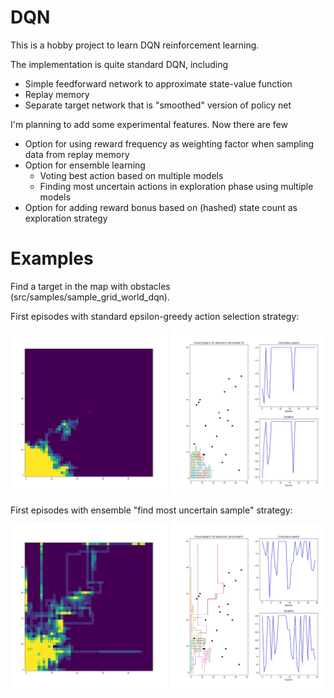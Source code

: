 # DQN

This is a hobby project to learn DQN reinforcement learning.

The implementation is quite standard DQN, including
- Simple feedforward network to approximate state-value function
- Replay memory
- Separate target network that is "smoothed" version of policy net

I'm planning to add some experimental features. Now there are few
- Option for using reward frequency as weighting factor when sampling data from replay memory
- Option for ensemble learning
  - Voting best action based on multiple models
  - Finding most uncertain actions in exploration phase using multiple models
- Option for adding reward bonus based on (hashed) state count as exploration strategy

# Examples

Find a target in the map with obstacles (src/samples/sample_grid_world_dqn).

First episodes with standard epsilon-greedy action selection strategy: 
<p align="center">
<img src="images/grid_world_1_model_random_action.jpg" width="800px" />
</p>

First episodes with ensemble "find most uncertain sample" strategy: 
<p align="center">
<img src="images/grid_world_10_models_most_uncertain_action.jpg" width="800px" />
</p>
